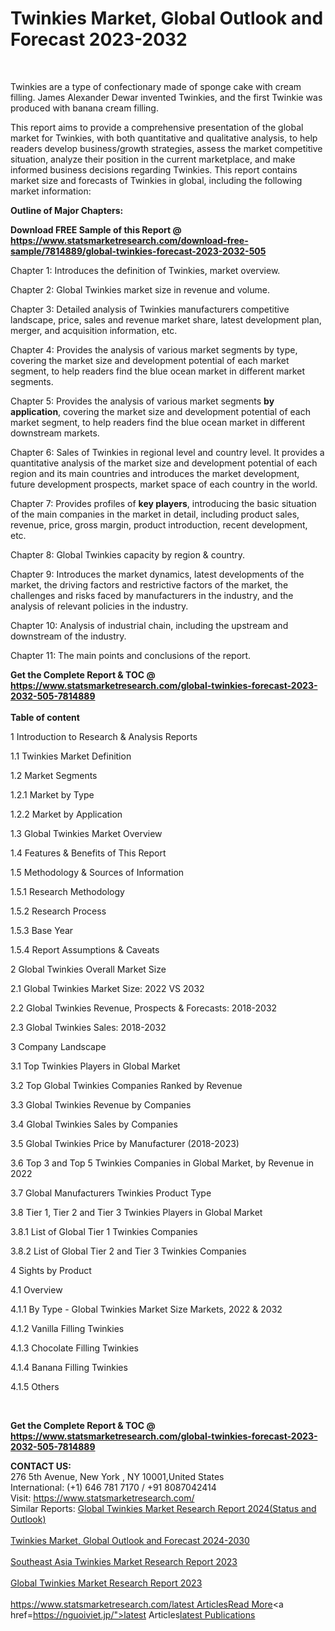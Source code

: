 <h1>Twinkies Market, Global Outlook and Forecast 2023-2032</h1><br/><p>Twinkies are a type of confectionary made of sponge cake with cream filling. James Alexander Dewar invented Twinkies, and the first Twinkie was produced with banana cream filling.</p><p>This report aims to provide a comprehensive presentation of the global market for Twinkies, with both quantitative and qualitative analysis, to help readers develop business/growth strategies, assess the market competitive situation, analyze their position in the current marketplace, and make informed business decisions regarding Twinkies. This report contains market size and forecasts of Twinkies in global, including the following market information:</p><p><strong>Outline of Major Chapters:</strong></p><p><strong>Download FREE Sample of this Report @ <a href="https://www.statsmarketresearch.com/download-free-sample/7814889/global-twinkies-forecast-2023-2032-505">https://www.statsmarketresearch.com/download-free-sample/7814889/global-twinkies-forecast-2023-2032-505</a></strong></p><p>Chapter 1: Introduces the definition of Twinkies, market overview.</p><p>Chapter 2: Global Twinkies market size in revenue and volume.</p><p>Chapter 3: Detailed analysis of Twinkies manufacturers competitive landscape, price, sales and revenue market share, latest development plan, merger, and acquisition information, etc.</p><p>Chapter 4: Provides the analysis of various market segments by type, covering the market size and development potential of each market segment, to help readers find the blue ocean market in different market segments.</p><p>Chapter 5: Provides the analysis of various market segments <strong>by application</strong>, covering the market size and development potential of each market segment, to help readers find the blue ocean market in different downstream markets.</p><p>Chapter 6: Sales of Twinkies in regional level and country level. It provides a quantitative analysis of the market size and development potential of each region and its main countries and introduces the market development, future development prospects, market space of each country in the world.</p><p>Chapter 7: Provides profiles of <strong>key players</strong>, introducing the basic situation of the main companies in the market in detail, including product sales, revenue, price, gross margin, product introduction, recent development, etc.</p><p>Chapter 8: Global Twinkies capacity by region & country.</p><p>Chapter 9: Introduces the market dynamics, latest developments of the market, the driving factors and restrictive factors of the market, the challenges and risks faced by manufacturers in the industry, and the analysis of relevant policies in the industry.</p><p>Chapter 10: Analysis of industrial chain, including the upstream and downstream of the industry.</p><p>Chapter 11: The main points and conclusions of the report.</p><div><b>Get the Complete Report & TOC @ <a href="https://www.statsmarketresearch.com/global-twinkies-forecast-2023-2032-505-7814889">https://www.statsmarketresearch.com/global-twinkies-forecast-2023-2032-505-7814889</a></b></div><br><b>Table of content</b><p>1 Introduction to Research & Analysis Reports<br />
 
  1.1 Twinkies Market Definition<br />
 
  1.2 Market Segments<br />
 
  1.2.1 Market by Type<br />
 
  1.2.2 Market by Application<br />
 
  1.3 Global Twinkies Market Overview<br />
 
  1.4 Features & Benefits of This Report<br />
 
  1.5 Methodology & Sources of Information<br />
 
  1.5.1 Research Methodology<br />
 
  1.5.2 Research Process<br />
 
  1.5.3 Base Year<br />
 
  1.5.4 Report Assumptions & Caveats<br />
 
 2 Global Twinkies Overall Market Size<br />
 
  2.1 Global Twinkies Market Size: 2022 VS 2032<br />
 
  2.2 Global Twinkies Revenue, Prospects & Forecasts: 2018-2032<br />
 
  2.3 Global Twinkies Sales: 2018-2032<br />
 
 3 Company Landscape<br />
 
  3.1 Top Twinkies Players in Global Market<br />
 
  3.2 Top Global Twinkies Companies Ranked by Revenue<br />
 
  3.3 Global Twinkies Revenue by Companies<br />
 
  3.4 Global Twinkies Sales by Companies<br />
 
  3.5 Global Twinkies Price by Manufacturer (2018-2023)<br />
 
  3.6 Top 3 and Top 5 Twinkies Companies in Global Market, by Revenue in 2022<br />
 
  3.7 Global Manufacturers Twinkies Product Type<br />
 
  3.8 Tier 1, Tier 2 and Tier 3 Twinkies Players in Global Market<br />
 
  3.8.1 List of Global Tier 1 Twinkies Companies<br />
 
  3.8.2 List of Global Tier 2 and Tier 3 Twinkies Companies<br />
 
 4 Sights by Product<br />
 
  4.1 Overview<br />
 
  4.1.1 By Type - Global Twinkies Market Size Markets, 2022 & 2032<br />
 
  4.1.2 Vanilla Filling Twinkies<br />
 
  4.1.3 Chocolate Filling Twinkies<br />
 
  4.1.4 Banana Filling Twinkies<br />
 
  4.1.5 Others<br />
 
  <br><div><b>Get the Complete Report & TOC @ <a href="https://www.statsmarketresearch.com/global-twinkies-forecast-2023-2032-505-7814889">https://www.statsmarketresearch.com/global-twinkies-forecast-2023-2032-505-7814889</a></b></div></p> <b>CONTACT US:</b><br>276 5th Avenue, New York , NY 10001,United States<br>International: (+1) 646 781 7170 / +91 8087042414<br>Visit: <a href="https://www.statsmarketresearch.com/">https://www.statsmarketresearch.com/</a><br>Similar Reports: <a href="https://www.statsmarketresearch.com/global-twinkies-forecast-2023-2032-505-7814889">Global Twinkies Market Research Report 2024(Status and Outlook)</a><br/><br/><a href="https://www.statsmarketresearch.com/global-twinkies-forecast-2023-2032-505-7814889">Twinkies Market, Global Outlook and Forecast 2024-2030</a><br/><br/><a href="https://www.statsmarketresearch.com/global-twinkies-forecast-2023-2032-505-7814889">Southeast Asia Twinkies Market Research Report 2023</a><br/><br/><a href="https://www.statsmarketresearch.com/global-twinkies-forecast-2023-2032-505-7814889">Global Twinkies Market Research Report 2023</a><br/><br/><a href="https://gyeongbokgung.com">https://www.statsmarketresearch.com/</a><a href="https://hallyeomaritime.com">latest Articles</a><a href="https://jingwansa.com">Read More</a><a href=https://nguoiviet.jp/">latest Articles</a><a href="https://www.intelmarketresearch.com/">latest Publications</a>